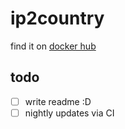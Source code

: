 # ip2country

find it on [docker hub](https://hub.docker.com/repository/docker/extrawurst/ip2country)

## todo

* [ ] write readme :D
* [ ] nightly updates via CI